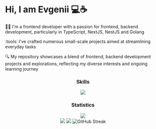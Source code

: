# Hi, I am Evgenii :computer::coffee: 

:man_technologist: I'm a frontend developer with a passion for frontend, backend development, particularly in TypeScript, NextJS, NestJS and Golang

:tools: I've crafted numerous small-scale projects aimed at streamlining everyday tasks


:mag: My repository showcases a blend of frontend, backend development projects and explorations, reflecting my diverse interests and ongoing learning journey

<h3 align="center">Skills</h3>
<p align="center">
  <a href="https://skillicons.dev">
    <img src="https://skillicons.dev/icons?i=,nodejs,ts,react,docker,tailwindcss,scss,webpack,vite,nestjs,nextjs&perline=12" />
  </a>
</p>

<h3 align="center">Statistics</h3>

<div align="center"><img src="http://github-profile-summary-cards.vercel.app/api/cards/profile-details?username=brookite&theme=dark"/></div>

<div id="mystats" align="center">
  <img src="http://github-profile-summary-cards.vercel.app/api/cards/repos-per-language?username=Iommyn&theme=dark"/>
  <img src="http://github-profile-summary-cards.vercel.app/api/cards/stats?username=Iommyn&theme=dark"/>
  <img src="https://github-readme-streak-stats.herokuapp.com?user=Iommyn&card_width=300&theme=dark" alt="GitHub Streak" />
</div>

